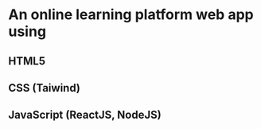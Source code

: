 # An online learning platform web app using 
  ## HTML5
  ## CSS (Taiwind)
  ## JavaScript (ReactJS, NodeJS)